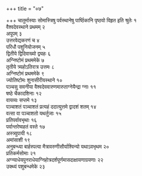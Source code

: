 +++
title = "०७"

+++
चातुर्मास्याः सोमास्त्रिषु पर्वस्थानेषु पार्ष्ठिकानि पृष्ठयो विहृत इति श्रुतेः १  
वैश्वदेवस्थाने प्रथमम् २  
अपूपम् ३  
उत्तरवेद्यकरणं च ४  
परिधौ पशुनियोजनम् ५  
द्वितीये द्विदिवाख्यो द्व्यहः ६  
अग्निष्टोमं प्रथममेके ७  
तृतीये त्र्यहोऽतिरात्र उत्तमः ८  
अग्निष्टोमं प्रथममेके ९  
ज्योतिष्टोमः शुनासीरीयस्थाने १०  
पञ्चसु सवनीया वैश्वदेववारुणमारुताग्नेयैन्द्रा ग्नाः ११  
षष्ठे चैकादशिनाः १२  
वायव्यः सप्तमे १३  
पञ्चाशतं पञ्चाशतं प्रत्यहं ददात्युत्तमे द्वादशं शतम् १४  
वत्सा वा पञ्चाशतो यथर्तुजाः १५  
प्रतिपर्वावभृथाः १६  
पर्वान्तरेष्वहतं वस्ते १७  
अस्त्र्युपायी १८  
अमांसाशी १९  
अनुबन्ध्या बार्हस्पत्या मैत्रावरुणीसौर्याश्विन्यो यथाऽवभृथम २०  
प्रतिकर्मसोमाः २१  
अग्न्याधेयपुनराधेयाग्निहोत्रदर्शपूर्णमासदाक्षायणाग्रयणाः २२  
उक्थ्यं पशुबन्धमेके २३  
